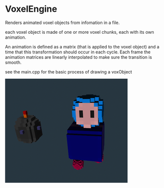 # VoxelEngine

Renders animated voxel objects from infomation in a file.

each voxel object is made of one or more voxel chunks, each with its own animation.

An animation is defined as a matrix (that is applied to the voxel object) and a time that this transformation should occur in each cycle. Each frame the animation matrices are linearly interpolated to make sure the transition is smooth.

see the main.cpp for the basic process of drawing a voxObject

![alt text](https://raw.githubusercontent.com/theo-walton/VoxelEngine/master/images/voxel_moving_6.gif)
